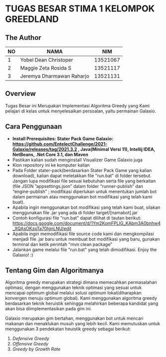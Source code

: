 # TUGAS BESAR STIMA 1 KELOMPOK GREEDLAND

## The Author
| NO | NAMA | NIM |
--- | --- | --- |
| 1 | Yobel Dean Christoper | 13521067 |
| 2 | Maggie Zeta Rosida S| 13521117 |
| 3 | Jeremya Dharmawan Raharjo | 13521131 |

## Overview
Tugas Besar ini Merupakan Implementasi Algoritma Greedy yang Kami pelajari di kelas untuk menyelesaikan persoalan, yaitu permainan Galaxio.


## Cara Penggunaan
- **Install Prerequisites: Stater Pack Game Galaxio: https://github.com/EntelectChallenge/2021-Galaxio/releases/tag/2021.3.2 , Java(Minimal Versi 11), Intellij IDEA, NetBeans, .Net Core 3.1, dan Maven**
- Pastikan kalian sudah menginstall Visualizer Game Galaxio juga
- Klon repository ini ke komputer kalian
- Pada Folder stater-pack(berdasarkan Stater Pack Game yang kalian download), kalian dapat meletakkan file "run.bat" di folder tersebut. Jangan lupa modifikasi file sesuai kebutuhan serta file yang berkaitan (file JSON ”appsettings.json” dalam folder “runner-publish” dan “engine-publish” ; modifikasi diperlukan untuk menentukan jumlah bot dalam permainan atau menggunakan bot modifikasi yang telah kami buat).
- Apabila ingin menggunakan bot modifikasi yang telah kami buat, silakan menggunakan file .jar yang ada di folder target/[namabot].jar
- Contoh konfigurasi file "run.bat" dapat dilihat di tautan berikut: https://docs.google.com/document/d/1Ym2KomFPLIG_KAbm3A0bnhw4_XQAsOKzpTa70IgnLNU/edit
- Apabila ingin memodifikasi file source code kami dan mengkompilasi menjadi file .jar baru untuk membuat bot modifikasi yang baru, gunakan terminal dan ketik perintah "mvn clean package"
- Jalankan game melalui file "run.bat" yang telah dimodifikasi. Enjoy the Galaxio! :)

## Tentang Gim dan Algoritmanya
Algoritma greedy merupakan strategi dimana memecahkan permasalahan optimasi, dengan menggunakan teknik optimasi yang sesuai untuk mencapai optimum global melalui solusi optimum lokal(diharapkan konvergen menuju optimum global). Kami menggunakan algoritma greedy berdasarkan teknik heruistik sehingga melahirkan beberapa kandidat yang akan bisa diimplementasikan pada gim ini.

Galaxio merupakan gim bertahan, menggunakan bot untuk mencari makanan dan menaklukan musuh yang lebih kecil. Kami memutuskan untuk menggunakan 3 pendekatan heuistik greedy sebagai berikut:
1. _Defensive Greedy_
2. _Offensive Greedy_
3. _Greedy by Growth Rate_
